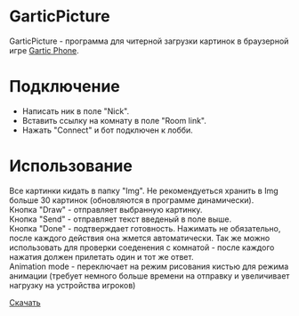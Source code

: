 # GarticPicture
GarticPicture - программа для читерной загрузки картинок в браузерной игре [Gartic Phone](https://garticphone.com).
# Подключение
* Написать ник в поле "Nick".
* Вставить ссылку на комнату в поле "Room link".
* Нажать "Connect" и бот подключен к лобби.
# Использование
Все картинки кидать в папку "Img". Не рекомендуеться хранить в Img больше 30 картинок (обновляются в программе динамически).  
Кнопка "Draw" - отправляет выбранную картинку.  
Кнопка "Send" - отправляет текст введеный в поле выше.  
Кнопка "Done" - подтверждает готовность. Нажимать не обязательно, после каждого действия она жмется автоматически. Так же можно использовать для проверки соеденения с комнатой - после каждого нажатия должен прилетать один и тот же ответ.  
Animation mode - переключает на режим рисования кистью для режима анимации (требует немного больше времени на отправку и увеличивает нагрузку на устройства игроков)  

[Скачать](https://github.com/Megum13/GarticPicture/releases/download/v1.5/GarticPicture.rar)
